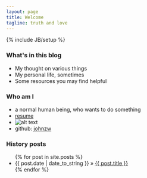 ```yaml
---
layout: page
title: Welcome
tagline: truth and love
---
```

{% include JB/setup %}

### What's in this blog
* My thought on various things
* My personal life, sometimes
* Some resources you may find helpful

### Who am I
* a normal human being, who wants to do something
* [resume]({{johnzw.github.io}}/assets/new_version_cv.pdf)
* ![alt text]({{johnzw.github.io}}/assets/images/sample_pic.png)
* github: [johnzw](https://github.com/johnzw)

### History posts
<ul class="posts">
  {% for post in site.posts %}
    <li><span>{{ post.date | date_to_string }}</span> &raquo; <a href="{{ BASE_PATH }}{{ post.url }}">{{ post.title }}</a></li>
  {% endfor %}
</ul>



